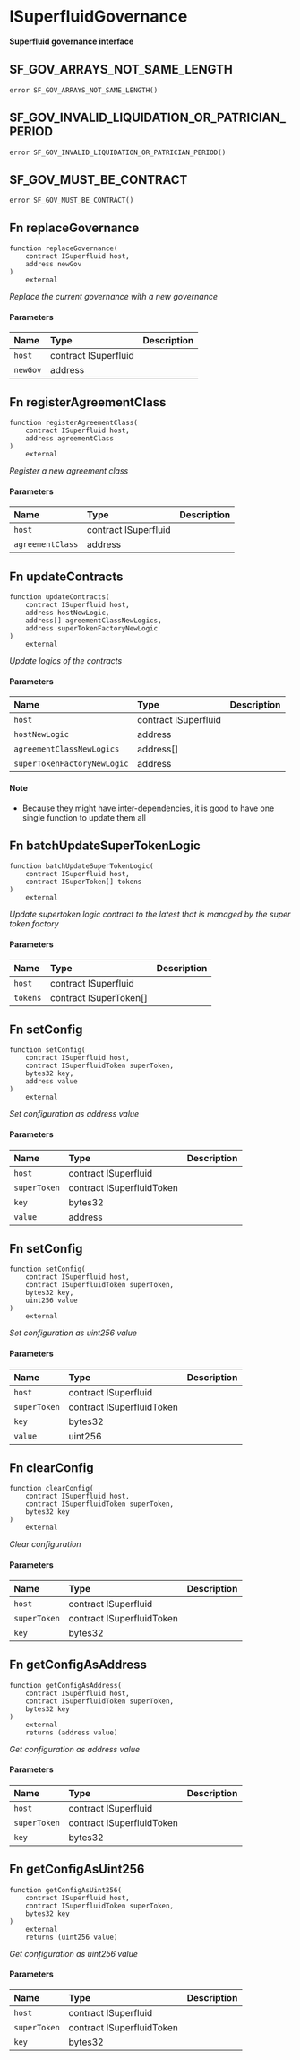 # ISuperfluidGovernance

**Superfluid governance interface**

## SF_GOV_ARRAYS_NOT_SAME_LENGTH

```solidity
error SF_GOV_ARRAYS_NOT_SAME_LENGTH()
```

## SF_GOV_INVALID_LIQUIDATION_OR_PATRICIAN_PERIOD

```solidity
error SF_GOV_INVALID_LIQUIDATION_OR_PATRICIAN_PERIOD()
```

## SF_GOV_MUST_BE_CONTRACT

```solidity
error SF_GOV_MUST_BE_CONTRACT()
```

## Fn replaceGovernance

```solidity
function replaceGovernance(
    contract ISuperfluid host,
    address newGov
) 
    external
```
_Replace the current governance with a new governance_

#### Parameters

| Name | Type | Description |
| :--- | :--- | :---------- |
| `host` | contract ISuperfluid |  |
| `newGov` | address |  |

## Fn registerAgreementClass

```solidity
function registerAgreementClass(
    contract ISuperfluid host,
    address agreementClass
) 
    external
```
_Register a new agreement class_

#### Parameters

| Name | Type | Description |
| :--- | :--- | :---------- |
| `host` | contract ISuperfluid |  |
| `agreementClass` | address |  |

## Fn updateContracts

```solidity
function updateContracts(
    contract ISuperfluid host,
    address hostNewLogic,
    address[] agreementClassNewLogics,
    address superTokenFactoryNewLogic
) 
    external
```
_Update logics of the contracts_

#### Parameters

| Name | Type | Description |
| :--- | :--- | :---------- |
| `host` | contract ISuperfluid |  |
| `hostNewLogic` | address |  |
| `agreementClassNewLogics` | address[] |  |
| `superTokenFactoryNewLogic` | address |  |

#### Note 

- Because they might have inter-dependencies, it is good to have one single function to update them all

## Fn batchUpdateSuperTokenLogic

```solidity
function batchUpdateSuperTokenLogic(
    contract ISuperfluid host,
    contract ISuperToken[] tokens
) 
    external
```
_Update supertoken logic contract to the latest that is managed by the super token factory_

#### Parameters

| Name | Type | Description |
| :--- | :--- | :---------- |
| `host` | contract ISuperfluid |  |
| `tokens` | contract ISuperToken[] |  |

## Fn setConfig

```solidity
function setConfig(
    contract ISuperfluid host,
    contract ISuperfluidToken superToken,
    bytes32 key,
    address value
) 
    external
```
_Set configuration as address value_

#### Parameters

| Name | Type | Description |
| :--- | :--- | :---------- |
| `host` | contract ISuperfluid |  |
| `superToken` | contract ISuperfluidToken |  |
| `key` | bytes32 |  |
| `value` | address |  |

## Fn setConfig

```solidity
function setConfig(
    contract ISuperfluid host,
    contract ISuperfluidToken superToken,
    bytes32 key,
    uint256 value
) 
    external
```
_Set configuration as uint256 value_

#### Parameters

| Name | Type | Description |
| :--- | :--- | :---------- |
| `host` | contract ISuperfluid |  |
| `superToken` | contract ISuperfluidToken |  |
| `key` | bytes32 |  |
| `value` | uint256 |  |

## Fn clearConfig

```solidity
function clearConfig(
    contract ISuperfluid host,
    contract ISuperfluidToken superToken,
    bytes32 key
) 
    external
```
_Clear configuration_

#### Parameters

| Name | Type | Description |
| :--- | :--- | :---------- |
| `host` | contract ISuperfluid |  |
| `superToken` | contract ISuperfluidToken |  |
| `key` | bytes32 |  |

## Fn getConfigAsAddress

```solidity
function getConfigAsAddress(
    contract ISuperfluid host,
    contract ISuperfluidToken superToken,
    bytes32 key
) 
    external 
    returns (address value)
```
_Get configuration as address value_

#### Parameters

| Name | Type | Description |
| :--- | :--- | :---------- |
| `host` | contract ISuperfluid |  |
| `superToken` | contract ISuperfluidToken |  |
| `key` | bytes32 |  |

## Fn getConfigAsUint256

```solidity
function getConfigAsUint256(
    contract ISuperfluid host,
    contract ISuperfluidToken superToken,
    bytes32 key
) 
    external 
    returns (uint256 value)
```
_Get configuration as uint256 value_

#### Parameters

| Name | Type | Description |
| :--- | :--- | :---------- |
| `host` | contract ISuperfluid |  |
| `superToken` | contract ISuperfluidToken |  |
| `key` | bytes32 |  |

